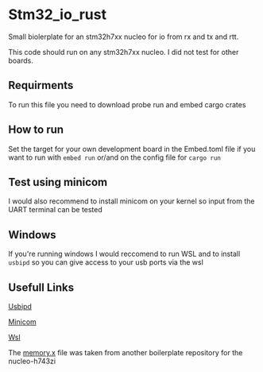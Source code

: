 # Stm32_io_rust 
Small biolerplate for an stm32h7xx nucleo for io from rx and tx and rtt. 

This code should run on any stm32h7xx nucleo. I did not test for other boards.

## Requirments 
To run this file you need to download probe run and embed cargo crates

## How to run
Set the target for your own development board in the Embed.toml file if you want to run with ```embed run``` or/and on the config file for ```cargo run```

## Test using minicom
I would also recommend to install minicom on your kernel so input from the UART terminal can be tested

## Windows
If you're running windows I would reccomend to run WSL and to install ```usbipd``` so you can give access to your usb ports via the wsl

## Usefull Links
[Usbipd](https://learn.microsoft.com/en-us/windows/wsl/connect-usb)

[Minicom](https://learn.microsoft.com/en-us/windows/wsl/connect-usb](https://www.cyberciti.biz/tips/connect-soekris-single-board-computer-using-minicom.html)https://www.cyberciti.biz/tips/connect-soekris-single-board-computer-using-minicom.html)

[Wsl](https://learn.microsoft.com/en-us/windows/wsl/install)

The [memory.x](https://github.com/astraw/nucleo-h743zi) file was taken from another boilerplate repository for the nucleo-h743zi


